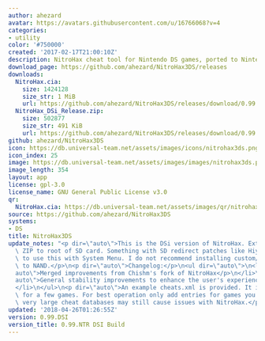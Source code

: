 ```yaml
---
author: ahezard
avatar: https://avatars.githubusercontent.com/u/16766068?v=4
categories:
- utility
color: '#750000'
created: '2017-02-17T21:00:10Z'
description: NitroHax cheat tool for Nintendo DS games, ported to Nintendo 3DS
download_page: https://github.com/ahezard/NitroHax3DS/releases
downloads:
  NitroHax.cia:
    size: 1424128
    size_str: 1 MiB
    url: https://github.com/ahezard/NitroHax3DS/releases/download/0.99.NTR/NitroHax.cia
  NitroHax_DSi_Release.zip:
    size: 502877
    size_str: 491 KiB
    url: https://github.com/ahezard/NitroHax3DS/releases/download/0.99.DSI/NitroHax_DSi_Release.zip
github: ahezard/NitroHax3DS
icon: https://db.universal-team.net/assets/images/icons/nitrohax3ds.png
icon_index: 25
image: https://db.universal-team.net/assets/images/images/nitrohax3ds.png
image_length: 354
layout: app
license: gpl-3.0
license_name: GNU General Public License v3.0
qr:
  NitroHax.cia: https://db.universal-team.net/assets/images/qr/nitrohax-cia.png
source: https://github.com/ahezard/NitroHax3DS
systems:
- DS
title: NitroHax3DS
update_notes: "<p dir=\"auto\">This is the DSi version of NitroHax. Extract release\
  \ ZIP to root of SD card. Something with SD redirect patches like HiyaCFW required\
  \ to use this with System Menu. I do not recommend installing custom/modified SRLs\
  \ to NAND.</p>\n<p dir=\"auto\">Changelog:</p>\n<ul dir=\"auto\">\n<li>\n<p dir=\"\
  auto\">Merged improvements from Chishm's fork of NitroHax</p>\n</li>\n<li>\n<p dir=\"\
  auto\">General stability improvements to enhance the user's experience\u2122</p>\n\
  </li>\n</ul>\n<p dir=\"auto\">An example cheats.xml is provided. It includes cheats\
  \ for a few games. For best operation only add entries for games you own. Using\
  \ very large cheat databases may still cause issues with NitroHax.</p>"
updated: '2018-04-26T01:26:55Z'
version: 0.99.DSI
version_title: 0.99.NTR DSI Build
---
```

